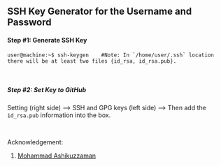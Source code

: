 ## SSH Key Generator for the Username and Password

#### Step #1: Generate SSH Key
```console
user@machine:~$ ssh-keygen    #Note: In `/home/user/.ssh` location there will be at least two files {id_rsa, id_rsa.pub}.
```

&nbsp;
&nbsp;

##### Step #2: Set Key to GitHub
Setting (right side) --> SSH and GPG keys (left side) --> Then add the `id_rsa.pub` information into the box.

&nbsp;
&nbsp;
&nbsp;

Acknowledgement:
1. [Mohammad Ashikuzzaman](https://github.com/ashikuzzaman-ar/)

